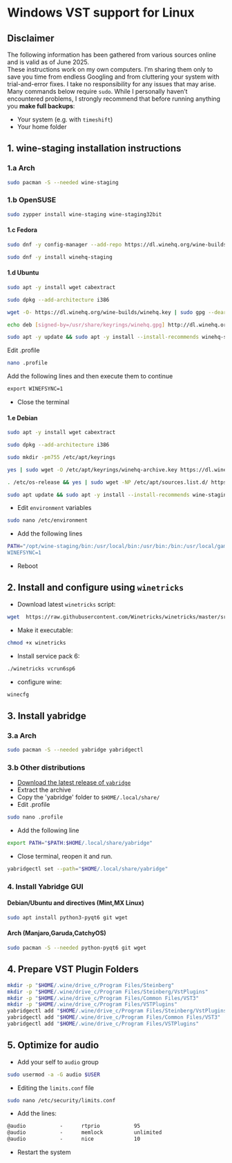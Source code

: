 # Windows VST support for Linux

## **Disclaimer**  

The following information has been gathered from various sources online and is valid as of June 2025.  
These instructions work on my own computers.
I’m sharing them only to save you time from endless Googling and from cluttering your system with trial-and-error fixes.
I take no responsibility for any issues that may arise. Many commands below require `sudo`. While I personally haven’t encountered problems, I strongly recommend that before running anything you **make full backups**:

- Your system (e.g. with `timeshift`)
- Your home folder

## 1. wine-staging installation instructions

### 1.a Arch

```sh
sudo pacman -S --needed wine-staging
```

### 1.b OpenSUSE

```sh
sudo zypper install wine-staging wine-staging32bit
```

#### 1.c Fedora

```sh
sudo dnf -y config-manager --add-repo https://dl.winehq.org/wine-builds/fedora/$(rpm -E %fedora)/winehq.repo
```

```sh
sudo dnf -y install winehq-staging
```

#### 1.d Ubuntu

```sh
sudo apt -y install wget cabextract
```

```sh
sudo dpkg --add-architecture i386
```

```sh
wget -O- https://dl.winehq.org/wine-builds/winehq.key | sudo gpg --dearmor | sudo tee /usr/share/keyrings/winehq.gpg
```

```sh
echo deb [signed-by=/usr/share/keyrings/winehq.gpg] http://dl.winehq.org/wine-builds/ubuntu/ $(lsb_release -cs) main | sudo tee /etc/apt/sources.list.d/winehq.list
```

```sh
sudo apt -y update && sudo apt -y install --install-recommends winehq-staging
```

Edit .profile

```sh
nano .profile
```

Add the following lines and then execute them to continue

```txt
export WINEFSYNC=1
```

- Close the terminal

#### 1.e Debian

```sh
sudo apt -y install wget cabextract
```

```sh
sudo dpkg --add-architecture i386
```

```sh
sudo mkdir -pm755 /etc/apt/keyrings
```

```sh
yes | sudo wget -O /etc/apt/keyrings/winehq-archive.key https://dl.winehq.org/wine-builds/winehq.key
```

```sh
. /etc/os-release && yes | sudo wget -NP /etc/apt/sources.list.d/ https://dl.winehq.org/wine-builds/debian/dists/$VERSION_CODENAME/winehq-$VERSION_CODENAME.sources
```

```sh
sudo apt update && sudo apt -y install --install-recommends wine-staging
```

- Edit `environment` variables

```sh
sudo nano /etc/environment
```

- Add the following lines

```sh
PATH="/opt/wine-staging/bin:/usr/local/bin:/usr/bin:/bin:/usr/local/games:/usr/>
WINEFSYNC=1
```

- Reboot

## 2. Install and configure using `winetricks`

- Download latest `winetricks` script:

```sh
wget  https://raw.githubusercontent.com/Winetricks/winetricks/master/src/winetricks
```

- Make it executable:

```sh
chmod +x winetricks
```

- Install service pack 6:

```sh
./winetricks vcrun6sp6
```

- configure wine:

```sh
winecfg
```

## 3. Install yabridge

### 3.a Arch

```sh
sudo pacman -S --needed yabridge yabridgectl
```

### 3.b Other distributions

- [Download the latest release of `yabridge`](https://github.com/robbert-vdh/yabridge/releases)
- Extract the archive
- Copy the 'yabridge' folder to `$HOME/.local/share/`
- Edit .profile

```sh
sudo nano .profile
```

- Add the following line

```sh
export PATH="$PATH:$HOME/.local/share/yabridge"
```

- Close terminal, reopen it and run.

```sh
yabridgectl set --path="$HOME/.local/share/yabridge"
```

### 4. Install Yabridge GUI

#### Debian/Ubuntu and directives (Mint,MX Linux)

```sh
sudo apt install python3-pyqt6 git wget

```

#### Arch (Manjaro,Garuda,CatchyOS)

```sh
sudo pacman -S --needed python-pyqt6 git wget
```

## 4. Prepare VST Plugin Folders

```sh
mkdir -p "$HOME/.wine/drive_c/Program Files/Steinberg"
mkdir -p "$HOME/.wine/drive_c/Program Files/Steinberg/VstPlugins"
mkdir -p "$HOME/.wine/drive_c/Program Files/Common Files/VST3"
mkdir -p "$HOME/.wine/drive_c/Program Files/VSTPlugins"
yabridgectl add "$HOME/.wine/drive_c/Program Files/Steinberg/VstPlugins"
yabridgectl add "$HOME/.wine/drive_c/Program Files/Common Files/VST3"
yabridgectl add "$HOME/.wine/drive_c/Program Files/VSTPlugins"
```

## 5. Optimize for audio

- Add your self to `audio` group

```sh
sudo usermod -a -G audio $USER
```

- Editing the `limits.conf` file

```sh
sudo nano /etc/security/limits.conf
```

- Add the lines:

```txt
@audio           -      rtprio           95
@audio           -      memlock          unlimited
@audio           -      nice             10
```

- Restart the system
